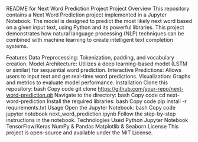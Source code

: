 README for Next Word Prediction Project
Project Overview
This repository contains a Next Word Prediction project implemented in a Jupyter Notebook. The model is designed to predict the most likely next word based on a given input text, using Python and its powerful libraries. This project demonstrates how natural language processing (NLP) techniques can be combined with machine learning to create intelligent text completion systems.

Features
Data Preprocessing: Tokenization, padding, and vocabulary creation.
Model Architecture: Utilizes a deep learning-based model (LSTM or similar) for sequential word prediction.
Interactive Predictions: Allows users to input text and get real-time word predictions.
Visualization: Graphs and metrics to evaluate model performance.
Installation
Clone this repository:
bash
Copy code
git clone https://github.com/your-repo/next-word-prediction.git
Navigate to the directory:
bash
Copy code
cd next-word-prediction
Install the required libraries:
bash
Copy code
pip install -r requirements.txt
Usage
Open the Jupyter Notebook:
bash
Copy code
jupyter notebook next_word_prediction.ipynb
Follow the step-by-step instructions in the notebook.
Technologies Used
Python
Jupyter Notebook
TensorFlow/Keras
NumPy & Pandas
Matplotlib & Seaborn
License
This project is open-source and available under the MIT License.
